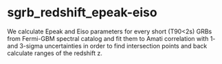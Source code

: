# sgrb_redshift_epeak-eiso
We calculate Epeak and Eiso parameters for every short (T90<2s) GRBs from Fermi-GBM spectral catalog and fit them to Amati correlation with 1- and 3-sigma uncertainties in order to find intersection points and back calculate ranges of the redshift z.
